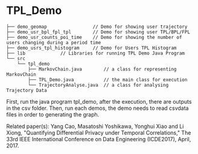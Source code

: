 # TPL_Demo
	├── demo_geomap                 // Demo for showing user trajectory
	├── demo_usr_bpl_fpl_tpl        // Demo for showing user TPL/BPL/FPL
	├── demo_usr_counts_poi_time    // Demo for showing the number of users changing during a period time
	├── demo_usrs_tpl_histogram     // Demo for Users TPL Histogram
	├── lib 			// Libraries for running TPL Demo Java Program
	└── src
		└── tpl_demo
			├── MarkovChain.java        // a class for representing MarkovChain
			├── TPL_Demo.java           // the main class for execution
			└── TrajectoryAnalyse.java  // a class for analysing Trajectory Data
        

First, run the java program tpl_demo, after the execution, there are outputs in the csv folder.
Then, run each demos, the demo needs to read csvdata files in order to generating the graph.

Related paper(s): 
Yang Cao, Masatoshi Yoshikawa, Yonghui Xiao and Li Xiong, "Quantifying Differential Privacy under Temporal Correlations," The 33rd IEEE International Conference on Data Engineering (ICDE2017), April, 2017.

